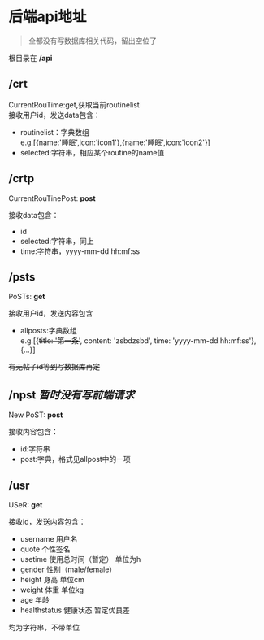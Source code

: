 # 后端api地址 

> 全都没有写数据库相关代码，留出空位了

根目录在
**/api**

## /crt

CurrentRouTime:get,获取当前routinelist  
接收用户id，发送data包含：

- routinelist：字典数组  
  e.g.[{name:'睡眠',icon:'icon1'},{name:'睡眠',icon:'icon2'}]
- selected:字符串，相应某个routine的name值

## /crtp

CurrentRouTinePost:
**post**

接收data包含：

- id
- selected:字符串，同上
- time:字符串，yyyy-mm-dd hh:mf:ss

## /psts

PoSTs:
**get**

接收用户id，发送内容包含

- allposts:字典数组  
  e.g.[{~~title: '第一条'~~,
        content: 'zsbdzsbd',
        time: 'yyyy-mm-dd hh:mf:ss'},{...}]

~~有无帖子id等到写数据库再定~~

## /npst *暂时没有写前端请求*

New PoST:
**post**

接收内容包含：

- id:字符串
- post:字典，格式见allpost中的一项

## /usr

USeR:
**get**

接收id，发送内容包含：

- username 用户名
- quote 个性签名
- usetime 使用总时间（暂定） 单位为h
- gender 性别（male/female）
- height 身高 单位cm
- weight 体重 单位kg
- age 年龄
- healthstatus 健康状态 暂定优良差

均为字符串，不带单位
